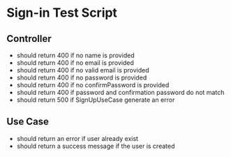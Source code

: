 # Sign-in Test Script

## Controller
- should return 400 if no name is provided
- should return 400 if no email is provided
- should return 400 if no valid email is provided
- should return 400 if no password is provided
- should return 400 if no confirmPassword is provided
- should return 400 if password and confirmation password do not match
- should return 500 if SignUpUseCase generate an error

## Use Case
- should return an error if user already exist
- should return a success message if the user is created